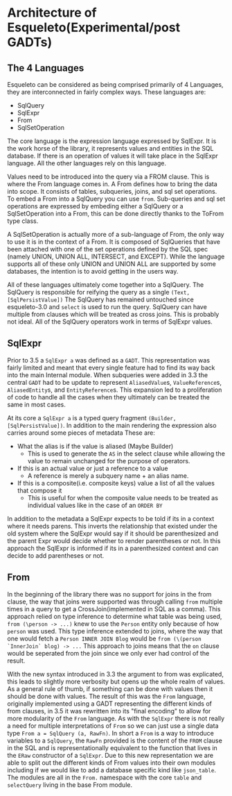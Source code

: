 

# Architecture of Esqueleto(Experimental/post GADTs)

## The 4 Languages
Esqueleto can be considered as being comprised primarily of 4 Languages, they are interconnected in fairly complex ways.
These languages are:
  - SqlQuery
  - SqlExpr
  - From
  - SqlSetOperation

The core language is the expression language expressed by SqlExpr. It is the work horse of the library, it represents values and entities
in the SQL database. If there is an operation of values it will take place in the SqlExpr language. All the other languages rely on this language.

Values need to be introduced into the query via a FROM clause. This is where the From language comes in. A From defines how to bring the data into scope.
It consists of tables, subqueries, joins, and sql set operations. To embed a From into a SqlQuery you can use `from`. Sub-queries and sql set operations are expressed 
by embeding either a SqlQuery or a SqlSetOperation into a From, this can be done directly thanks to the ToFrom type class.

A SqlSetOperation is actually more of a sub-language of From, the only way to use it is in the context of a From. It is composed of SqlQueries that have been attached 
with one of the set operations defined by the SQL spec (namely UNION, UNION ALL, INTERSECT, and EXCEPT). While the language supports all of these only 
UNION and UNION ALL are supported by some databases, the intention is to avoid getting in the users way.

All of these languages ultimately come together into a SqlQuery. The SqlQuery is responsible for reifying the query as a single `(Text, [SqlPersistValue])`
The SqlQuery has remained untouched since esqueleto-3.0 and `select` is used to run the query. SqlQuery can have multiple from clauses which will be treated as cross joins.
This is probably not ideal. All of the SqlQuery operators work in terms of SqlExpr values.

## SqlExpr
Prior to 3.5 a `SqlExpr a` was defined as a `GADT`. 
This representation was fairly limited and meant that every single feature had to find its way back into the main Internal module. When subqueries were added in 3.3 the central `GADT` had to be update to represent `AliasedValue`s, `ValueReference`s, `AliasedEntity`s, and `EntityReference`s. 
This expansion led to a proliferation of code to handle all the cases when they ultimately can be treated the same in most cases. 

At its core a `SqlExpr a` is a typed query fragment `(Builder, [SqlPersistValue])`. In addition to the main rendering the expression also carries around some pieces of metadata
These are:
  - What the alias is if the value is aliased (Maybe Builder)
	  - This is used to generate the `AS` in the select clause while allowing the value to remain unchanged for the purpose of operators. 
  - If this is an actual value or just a reference to a value
	  - A reference is merely a subquery name + an alias name. 
  - If this is a composite(i.e. composite keys) value a list of all the values that compose it
	  - This is useful for when the composite value needs to be treated as individual values like in the case of an `ORDER BY`

In addition to the metadata a SqlExpr expects to be told if its in a context where it needs parens. This inverts the relationship that existed under the old system where the SqlExpr would say if it should be parenthesized and the parent Expr would decide whether to render parentheses or not. In this approach the SqlExpr is informed if its in a parenthesized context and can decide to add parentheses or not. 

## From
In the beginning of the library there was no support for joins in the from clause, the way that joins were supported was through calling `from` multiple times in a query to get a CrossJoin(implemented in SQL as a comma). This approach relied on type inference to determine what table was being used, `from (\person -> ...)` knew to use the `Person` entity only because of how `person` was used. This type inference extended to joins, where the way that one would fetch a `Person INNER JOIN Blog` would be ```from (\(person `InnerJoin` blog) -> ...``` This approach to joins means that the `on` clause would be seperated from the join since we only ever had control of the result. 

With the new syntax introduced in 3.3 the argument to from was explicated, this leads to slightly more verbosity but opens up the whole realm of values. As a general rule of thumb, if something can be done with values then it should be done with values. The result of this was the `From` language, originally implemented using a GADT representing the different kinds of from clauses, in 3.5 it was rewritten into its "final encoding" to allow for more modularity of the `From` language. As with the `SqlExpr` there is not really a need for multiple interpretations of `From` so we can just use a single data type `From a = SqlQuery (a, RawFn)`. In short a `From` is a way to introduce variables to a `SqlQuery`, the `RawFn` provided is the content of the `FROM` clause in the SQL and is representationally equivalent to the function that lives in the `ERaw` constructor of a `SqlExpr`. Due to this new representation we are able to split out the different kinds of From values into their own modules including if we would like to add a database specific kind like `json_table`. The modules are all in the `From.` namespace with the core `table` and `selectQuery` living in the base From module. 
